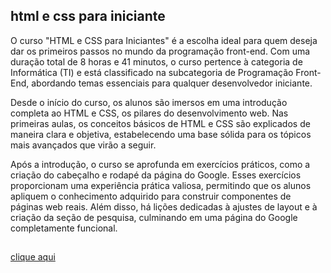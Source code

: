 ## html e css para iniciante 

O curso "HTML e CSS para Iniciantes" é a escolha ideal para quem deseja dar os primeiros passos no mundo da programação front-end. Com uma duração total de 8 horas e 41 minutos, o curso pertence à categoria de Informática (TI) e está classificado na subcategoria de Programação Front-End, abordando temas essenciais para qualquer desenvolvedor iniciante.

Desde o início do curso, os alunos são imersos em uma introdução completa ao HTML e CSS, os pilares do desenvolvimento web. Nas primeiras aulas, os conceitos básicos de HTML e CSS são explicados de maneira clara e objetiva, estabelecendo uma base sólida para os tópicos mais avançados que virão a seguir.

Após a introdução, o curso se aprofunda em exercícios práticos, como a criação do cabeçalho e rodapé da página do Google. Esses exercícios proporcionam uma experiência prática valiosa, permitindo que os alunos apliquem o conhecimento adquirido para construir componentes de páginas web reais. Além disso, há lições dedicadas à ajustes de layout e à criação da seção de pesquisa, culminando em uma página do Google completamente funcional.



## 
[clique aqui ](https://cursa.app/pt/curso-gratuito/html-e-css-para-iniciantes-digc)


